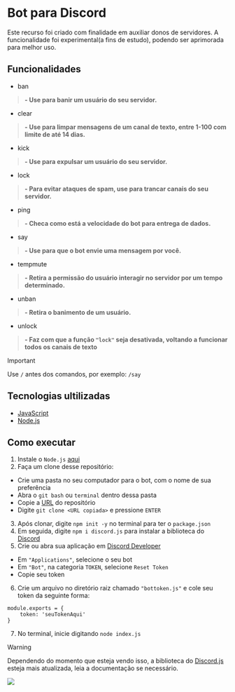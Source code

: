 

# Bot para Discord
Este recurso foi criado com finalidade em auxiliar donos de servidores. A funcionalidade foi experimental(a fins de estudo), podendo ser aprimorada para melhor uso.
## Funcionalidades
- ban

> **- Use para banir um usuário do seu servidor.**

- clear

> **- Use para limpar mensagens de um canal de texto, entre 1-100 com limite de até 14 dias.**

- kick

> **- Use para expulsar um usuário do seu servidor.**

- lock

> **- Para evitar ataques de spam, use para trancar canais do seu servidor.**
  
- ping

> **- Checa como está a velocidade do bot para entrega de dados.**

- say

> **- Use para que o bot envie uma mensagem por você.**

- tempmute

> **- Retira a permissão do usuário interagir no servidor por um tempo determinado.**

- unban

> **- Retira o banimento de um usuário.**

- unlock

> **- Faz com que a função `"lock"` seja desativada, voltando a funcionar todos os canais de texto**

> [!IMPORTANT]
> Use `/` antes dos comandos, por exemplo: `/say`


## Tecnologias ultilizadas

- [JavaScript](https://www.javascript.com/)
- [Node.js](https://nodejs.org/en)

## Como executar

1. Instale o `Node.js` [aqui](https://nodejs.org/en)
2. Faça um clone desse repositório:
- Crie uma pasta no seu computador para o bot, com o nome de sua preferência 
- Abra o `git bash` ou `terminal` dentro dessa pasta
- Copie a [URL](https://github.com/ItSrGop/BotADM.git) do repositório
- Digite `git clone <URL copiada>` e pressione `ENTER`
3. Após clonar, digite `npm init -y` no terminal para ter o `package.json`
4. Em seguida, digite `npm i discord.js` para instalar a biblioteca do [Discord](https://discord.js.org/)
5. Crie ou abra sua aplicação em [Discord Developer](https://discord.com/developers/applications)
- Em `"Applications"`, selecione o seu bot
- Em `"Bot"`, na categoria `TOKEN`, selecione `Reset Token`
- Copie seu token
6. Crie um arquivo no diretório raiz chamado `"bottoken.js"` e cole seu token da seguinte forma:

```
module.exports = {
    token: 'seuTokenAqui'
}
```

7. No terminal, inicie digitando `node index.js`
> [!WARNING]
> Dependendo do momento que esteja vendo isso, a biblioteca do [Discord.js](https://discord.js.org/) esteja mais atualizada, leia a documentação se necessário.

![](https://i.imgur.com/xBNOOS7.png)

